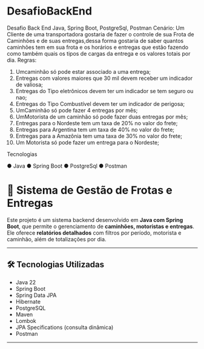 # DesafioBackEnd
Desafio Back End Java, Spring Boot, PostgreSql, Postman
Cenário:
Um Cliente de uma transportadora gostaria de fazer o controle de sua Frota de
Caminhões e de suas entregas,dessa forma gostaria de saber quantos caminhões tem em
sua frota e os horários e entregas que estão fazendo como também quais os tipos de
cargas da entrega e os valores totais por dia.
Regras:
1. Umcaminhão só pode estar associado a uma entrega;
2. Entregas com valores maiores que 30 mil devem receber um indicador de valiosa;
3. Entregas do Tipo eletrônicos devem ter um indicador se tem seguro ou nao;
4. Entregas do Tipo Combustível devem ter um indicador de perigosa;
5. UmCaminhão só pode fazer 4 entregas por mês;
6. UmMotorista de um caminhão só pode fazer duas entregas por mês;
7. Entregas para o Nordeste tem um taxa de 20% no valor do frete;
8. Entregas para Argentina tem um taxa de 40% no valor do frete;
9. Entregas para a Amazônia tem uma taxa de 30% no valor do frete;
10. Um Motorista só pode fazer um entrega para o Nordeste;
    


Tecnologias 

● Java 
● Spring Boot ● PostgreSql ● Postman
# 🚛 Sistema de Gestão de Frotas e Entregas

Este projeto é um sistema backend desenvolvido em **Java com Spring Boot**, que permite o gerenciamento de **caminhões, motoristas e entregas**. Ele oferece **relatórios detalhados** com filtros por período, motorista e caminhão, além de totalizações por dia.

---

## 🛠️ Tecnologias Utilizadas

- Java 22
- Spring Boot
- Spring Data JPA
- Hibernate
- PostgreSQL
- Maven
-  Lombok
- JPA Specifications (consulta dinâmica)
- Postman

---

